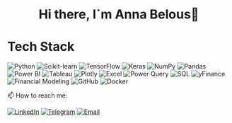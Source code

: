 <h1 align="center">Hi there, I`m Anna Belous👋</h1> 

# Tech Stack

![Python](https://img.shields.io/badge/Python-3776AB?style=for-the-badge&logo=python&logoColor=white)
![Scikit-learn](https://img.shields.io/badge/Scikit--learn-F7931E?style=for-the-badge&logo=scikit-learn&logoColor=white)
![TensorFlow](https://img.shields.io/badge/TensorFlow-FF6F00?style=for-the-badge&logo=tensorflow&logoColor=white)
![Keras](https://img.shields.io/badge/Keras-D00000?style=for-the-badge&logo=keras&logoColor=white)
![NumPy](https://img.shields.io/badge/NumPy-013243?style=for-the-badge&logo=numpy&logoColor=white)
![Pandas](https://img.shields.io/badge/Pandas-150458?style=for-the-badge&logo=pandas&logoColor=white)
![Power BI](https://img.shields.io/badge/Power_BI-F2C811?style=for-the-badge&logo=power-bi&logoColor=white)
![Tableau](https://img.shields.io/badge/Tableau-E97627?style=for-the-badge&logo=tableau&logoColor=white)
![Plotly](https://img.shields.io/badge/Plotly-3F4F75?style=for-the-badge&logo=plotly&logoColor=white)
![Excel](https://img.shields.io/badge/Excel-217346?style=for-the-badge&logo=microsoft-excel&logoColor=white)
![Power Query](https://img.shields.io/badge/Power_Query-68217A?style=for-the-badge&logo=microsoft-power-query&logoColor=white)
![SQL](https://img.shields.io/badge/SQL-00758F?style=for-the-badge&logo=sql&logoColor=white)
![yFinance](https://img.shields.io/badge/yFinance-008080?style=for-the-badge)
![Financial Modeling](https://img.shields.io/badge/Financial_Modeling-004080?style=for-the-badge)
![GitHub](https://img.shields.io/badge/GitHub-181717?style=for-the-badge&logo=github&logoColor=white)
![Docker](https://img.shields.io/badge/Docker-2496ED?style=for-the-badge&logo=docker&logoColor=white)

📫 How to reach me:

[![LinkedIn](https://img.shields.io/badge/LinkedIn-0077B5?style=for-the-badge&logo=linkedin&logoColor=white)](www.linkedin.com/in/anna-belous-data-scientist)
[![Telegram](https://img.shields.io/badge/Telegram-0088CC?style=for-the-badge&logo=telegram&logoColor=white)](https://t.me/belousaaa)
[![Email](https://img.shields.io/badge/Email-D14836?style=for-the-badge&logo=gmail&logoColor=white)](mailto:jobannabelous@gmail.com)
